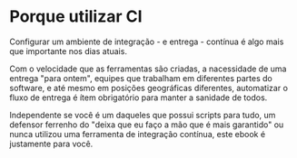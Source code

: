 # Porque utilizar CI

Configurar um ambiente de integração - e entrega - contínua é algo mais que importante nos dias atuais.

Com o velocidade que as ferramentas são criadas, a nacessidade de uma entrega "para ontem", equipes 
que trabalham em diferentes partes do software, e até mesmo em posições geográficas diferentes, 
automatizar o fluxo de entrega é ítem obrigatório para manter a sanidade de todos.

Independente se você é um daqueles que possui scripts para tudo, um defensor ferrenho do "deixa que eu
faço a mão que é mais garantido" ou nunca utilizou uma ferramenta de integração contínua, este ebook é 
justamente para você.
